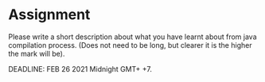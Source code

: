 # Assignment
Please write a short description about what you have learnt about from java compilation process. (Does not need to be long, but clearer it is the higher the mark will be).

DEADLINE: FEB 26 2021 Midnight GMT+ +7.

